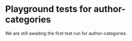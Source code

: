 # Playground tests for author-categories
We are still awaiting the first test run for author-categories.
